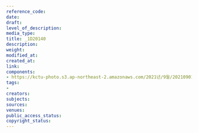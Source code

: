 ```yaml
---
reference_code: 
date: 
draft: 
level_of_description: 
media_type: 
title: _1D20140
description: 
weight: 
modified_at: 
created_at: 
link: 
components:
- https://kctu-photo.s3.ap-northeast-2.amazonaws.com/2021년/9월/20210901_민주노총+일부+간부들의+보수정당+대선후보+캠프행에+대한+민주노총+전,현직+대표자+기자회견/_1D20140.jpg
tags:
- 
creators: 
subjects: 
sources: 
venues: 
public_access_status: 
copyright_status: 
---
```

